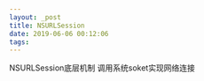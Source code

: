 ```yaml
---
layout: _post
title: NSURLSession
date: 2019-06-06 00:12:06
tags:
---
```

NSURLSession底层机制 
调用系统soket实现网络连接